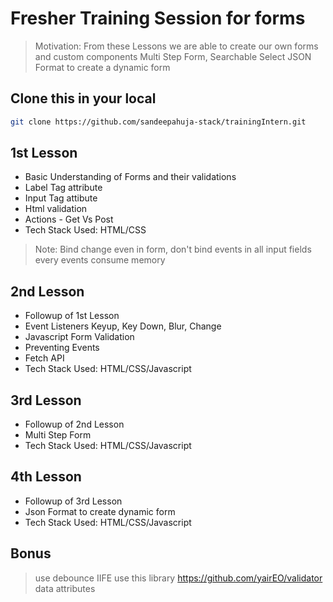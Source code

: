 # Fresher Training Session for forms 



> Motivation: From these Lessons we are able to create our own forms and custom components 
> Multi Step Form, Searchable Select
> JSON Format to create a dynamic form 



## Clone this in your local
```sh
git clone https://github.com/sandeepahuja-stack/trainingIntern.git
```

## 1st Lesson
- Basic Understanding of Forms and their validations
- Label Tag attribute
- Input Tag attibute
- Html validation
- Actions - Get Vs Post 
- Tech Stack Used: HTML/CSS 

> Note: Bind change even in form, don't bind events in all input fields 
> every events consume memory

## 2nd Lesson
- Followup of 1st Lesson
- Event Listeners Keyup, Key Down, Blur, Change
- Javascript Form Validation 
- Preventing Events 
- Fetch API
- Tech Stack Used: HTML/CSS/Javascript


## 3rd Lesson

- Followup of 2nd Lesson
- Multi Step Form
- Tech Stack Used: HTML/CSS/Javascript

## 4th Lesson
- Followup of 3rd Lesson
- Json Format to create dynamic form
- Tech Stack Used: HTML/CSS/Javascript

## Bonus 
> use debounce
> IIFE 
> use this library https://github.com/yairEO/validator 
> data attributes